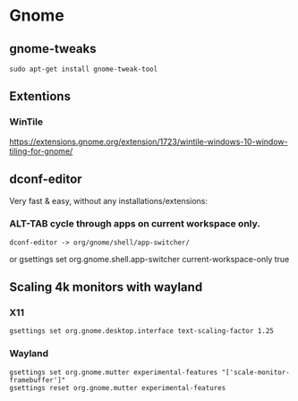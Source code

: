 # Gnome

## gnome-tweaks

    sudo apt-get install gnome-tweak-tool

## Extentions

### WinTile

<https://extensions.gnome.org/extension/1723/wintile-windows-10-window-tiling-for-gnome/>

## dconf-editor

Very fast & easy, without any installations/extensions:

### ALT-TAB cycle through apps on current workspace only.

    dconf-editor -> org/gnome/shell/app-switcher/

or
    gsettings set org.gnome.shell.app-switcher current-workspace-only true


## Scaling 4k monitors with wayland

### X11

    gsettings set org.gnome.desktop.interface text-scaling-factor 1.25

### Wayland
    gsettings set org.gnome.mutter experimental-features "['scale-monitor-framebuffer']"
    gsettings reset org.gnome.mutter experimental-features
